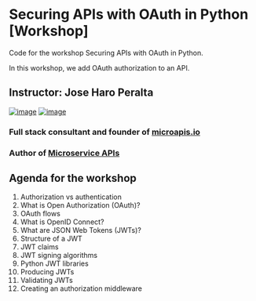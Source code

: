 # Securing APIs with OAuth in Python [Workshop]

Code for the workshop Securing APIs with OAuth in Python.

In this workshop, we add OAuth authorization to an API.

## Instructor: Jose Haro Peralta

[![image](https://img.shields.io/badge/LinkedIn-0077B5?style=for-the-badge&logo=linkedin&logoColor=white)](https://www.linkedin.com/in/jose-haro-peralta/) [![image](	https://img.shields.io/badge/Twitter-1DA1F2?style=for-the-badge&logo=twitter&logoColor=white)](https://twitter.com/JoseHaroPeralta)

### Full stack consultant and founder of [microapis.io](https://microapis.io)

### Author of [Microservice APIs](https://www.manning.com/books/microservice-apis)

## Agenda for the workshop

1. Authorization vs authentication
2. What is Open Authorization (OAuth)?
3. OAuth flows
4. What is OpenID Connect?
5. What are JSON Web Tokens (JWTs)?
6. Structure of a JWT
7. JWT claims
8. JWT signing algorithms
9. Python JWT libraries
10. Producing JWTs
11. Validating JWTs
12. Creating an authorization middleware
